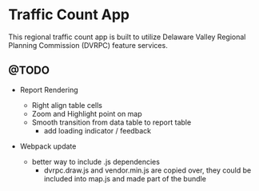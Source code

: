 Traffic Count App
=============

This regional traffic count app is built to utilize Delaware Valley Regional Planning Commission (DVRPC) feature services.



## @TODO
- Report Rendering
    - Right align table cells
    - Zoom and Highlight point on map
    - Smooth transition from data table to report table
        - add loading indicator / feedback

- Webpack update
    - better way to include .js dependencies
        - dvrpc.draw.js and vendor.min.js are copied over, they could be included into map.js and made part of the bundle